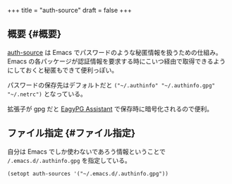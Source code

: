 +++
title = "auth-source"
draft = false
+++

## 概要 {#概要}

[auth-source](https://www.gnu.org/software/emacs/manual/html_mono/auth.html) は Emacs でパスワードのような秘匿情報を扱うための仕組み。
Emacs の各パッケージが認証情報を要求する時にこいつ経由で取得できるようにしておくと秘匿もできて便利っぽい。

パスワードの保存先はデフォルトだと
`("~/.authinfo" "~/.authinfo.gpg" "~/.netrc")`
となっている。

拡張子が gpg だと [EagyPG Assistant](https://www.gnu.org/software/emacs/manual/html_mono/epa.html) で保存時に暗号化されるので便利。


## ファイル指定 {#ファイル指定}

自分は Emacs でしか使わないであろう情報ということで
`/.emacs.d/.authinfo.gpg` を指定している。

```emacs-lisp
(setopt auth-sources '("~/.emacs.d/.authinfo.gpg"))
```
